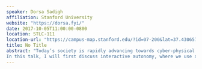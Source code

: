 ```yaml
---
speaker: Dorsa Sadigh
affiliation: Stanford University
website: "https://dorsa.fyi/"
date: 2017-10-05T11:00:00-0800
location: STLC-111
location-url: "https://campus-map.stanford.edu/?id=07-200&lat=37.43065713&lng=-122.17143743&zoom=17"
title: No Title
abstract: "Today’s society is rapidly advancing towards cyber-physical systems (CPS) that interact and collaborate with humans, e.g., semi-autonomous vehicles interacting with drivers and pedestrians, medical robots used in collaboration with doctors, or service robots interacting with their users in smart homes. The safety-critical nature of these systems requires us to provide provably correct guarantees about their performance in interaction with humans. The goal of my research is to enable such human-cyber-physical systems (h-CPS) to be safe and interactive. I aim to develop a formalism for design of algorithms and mathematical models that facilitate correct-by-construction control for safe and interactive autonomy.
In this talk, I will first discuss interactive autonomy, where we use algorithmic human-robot interaction to be mindful of the effects of autonomous systems on humans, and further leverage these effects for better safety, efficiency, coordination, and estimation. I will then talk about safe autonomy, where we provide correctness guarantees, while taking into account the uncertainty arising from the environment. Further, I will discuss a diagnosis and repair algorithm for systematic transfer of control to the human in unrealizable settings. While the algorithms and techniques introduced can be applied to many h-CPS applications, in this talk, I will focus on the implications of my work for semi-autonomous driving."
---
```

